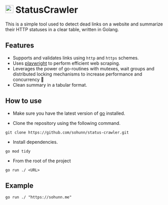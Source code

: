 # <img src="https://user-images.githubusercontent.com/17984549/91302719-343a1d80-e7a7-11ea-8d6a-9448ef598420.png" height="25" /> StatusCrawler
This is a simple tool used to detect dead links on a website and summarize their HTTP statuses in a clear table, written in Golang.

## Features
- Supports and validates links using `http` and `https` schemes.
- Uses [playwright](https://pkg.go.dev/github.com/playwright-community/playwright-go) to perform efficient web scraping.
- Leverages the power of go-routines with mutexes, wait groups and distributed locking mechanisms to increase performance and concurrency 🚀
- Clean summary in a tabular format. 


## How to use
- Make sure you have the latest version of [go](https://go.dev/dl/) installed.

- Clone the repository using the following command.
```
git clone https://github.com/sohunn/status-crawler.git
```

- Install dependencies.
``` 
go mod tidy
```

- From the root of the project
```
go run ./ <URL>
```

## Example
```
go run ./ "https://sohunn.me"
```